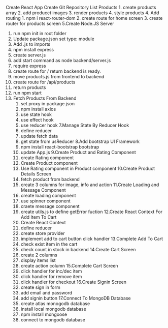 Create React App
Create Git Repository
List Products
    1. create products array
    2. add producct images
    3. render products
    4. style products
4. Add routing
    1. npm i react-router-dom
    2. create route for home screen
    3. create router for products screen
5.Create Node.JS Server
   1. run npm init in root folder
   2. Update package.json set type: module
   3. Add .js to imports
   4. npm install express
   5. create server.js
   6. add start command as node backend/server.js
   7. require express
   8. create route for / return backend is ready.
   9. move products.js from frontend to backend
   10. create route for /api/products
   11. return products
   12. run npm start
6. Fetch Products From Backend
   1. set proxy in package.json
   2. npm install axios
   3. use state hook
   4. use effect hook
   5. use reducer hook
7.Manage State By Reducer Hook
   1. define reducer
   2. update fetch data
   3. get state from usReducer
8.Add bootstrap UI Framework
    1. npm install react-bootstrap bootstrap
    2. update App.js
9.Create Product and Rating Component
    1. create Rating component
    2. Create Product component
    3. Use Rating component in Product component
10.Create Product Details Screen
    1. fetch product from backend
    2. create 3 columns for image, info and action
11.Create Loading and Message Component
    1. create loading component
    2. use spinner component
    3. craete message component
    4. create utils.js to define getError fuction
12.Create React Context For Add Item To Cart
    1. Create React Context
    2. define reducer
    3. create store provider
    4. implement add to cart button click handler
13.Complete Add To Cart
    1. check exist item in the cart
    2. check count in stock in backend
14.Create Cart Screen
    1. create 2 columns
    2. display items list
    3. create action column
15.Complete Cart Screen
    1. click handler for inc/dec item
    2. click handler for remove item
    3. click handler for checkout
16.Create Signin Screen
    1. create sign in form
    2. add email and password
    3. add signin button
17.Connect To MongoDB Database
    1. create atlas monogodb database
    2. install local mongodb database
    3. npm install mongoose
    4. connect to mongodb database